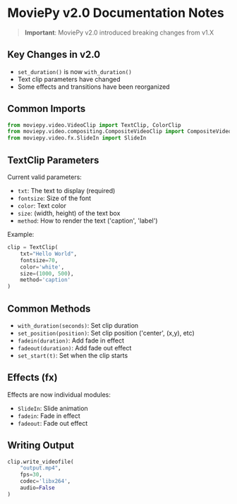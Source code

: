 # MoviePy v2.0 Documentation Notes

> **Important**: MoviePy v2.0 introduced breaking changes from v1.X

## Key Changes in v2.0

- `set_duration()` is now `with_duration()`
- Text clip parameters have changed
- Some effects and transitions have been reorganized

## Common Imports

```python
from moviepy.video.VideoClip import TextClip, ColorClip
from moviepy.video.compositing.CompositeVideoClip import CompositeVideoClip
from moviepy.video.fx.SlideIn import SlideIn
```

## TextClip Parameters

Current valid parameters:
- `txt`: The text to display (required)
- `fontsize`: Size of the font
- `color`: Text color
- `size`: (width, height) of the text box
- `method`: How to render the text ('caption', 'label')

Example:
```python
clip = TextClip(
    txt="Hello World",
    fontsize=70,
    color='white',
    size=(1000, 500),
    method='caption'
)
```

## Common Methods

- `with_duration(seconds)`: Set clip duration
- `set_position(position)`: Set clip position ('center', (x,y), etc)
- `fadein(duration)`: Add fade in effect
- `fadeout(duration)`: Add fade out effect
- `set_start(t)`: Set when the clip starts

## Effects (fx)

Effects are now individual modules:
- `SlideIn`: Slide animation
- `fadein`: Fade in effect
- `fadeout`: Fade out effect

## Writing Output

```python
clip.write_videofile(
    "output.mp4",
    fps=30,
    codec='libx264',
    audio=False
)
```
